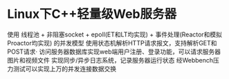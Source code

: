 # Linux下C++轻量级Web服务器

使用 线程池 + 非阻塞socket + epoll(ET和LT均实现) + 事件处理(Reactor和模拟Proactor均实现) 的并发模型
使用状态机解析HTTP请求报文，支持解析GET和POST请求·
访问服务器数据库实现web端用户注册、登录功能，可以请求服务器图片和视频文件
实现同步/异步日志系统，记录服务器运行状态
经Webbench压力测试可以实现上万的并发连接数据交换

 
